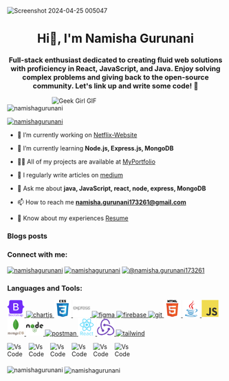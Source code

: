 ![Screenshot 2024-04-25 005047](https://github.com/namishagurunani/namishagurunani/assets/126158413/76a66fb7-0797-42ec-ba34-c6ffc30f3179)
<h1 align="center">Hi👋, I'm Namisha Gurunani</h1>
<h3 align="center">Full-stack enthusiast dedicated to creating fluid web solutions with proficiency in React, JavaScript, and Java. Enjoy solving complex problems and giving back to the open-source community. Let's link up and write some code! 🌟</h3>

<img align="right" alt="Geek Girl GIF" width="400" src="https://media.tenor.com/QVC1Nmb9TwUAAAAj/coding.gif"/>


<p align="left"> <img src="https://komarev.com/ghpvc/?username=namishagurunani&label=Profile%20views&color=0e75b6&style=flat" alt="namishagurunani" /> </p>

<p align="left"> <a href="https://twitter.com/namishagurunani" target="blank"><img src="https://img.shields.io/twitter/follow/namishagurunani?logo=twitter&style=for-the-badge" alt="namishagurunani" /></a> </p>

- 🔭 I’m currently working on [Netflix-Website](https://netflix-website.netlify.app/)

- 🌱 I’m currently learning **Node.js, Express.js, MongoDB**
- 👨‍💻 All of my projects are available at [MyPortfolio](https://portfolio-sandy-six-55.vercel.app/)

- 📝 I regularly write articles on [medium](https://medium.com/@namisha.gurunani173261)

- 💬 Ask me about **java, JavaScript, react, node, express, MongoDB**

- 📫 How to reach me **namisha.gurunani173261@gmail.com**

- 📄 Know about my experiences [Resume](https://docs.google.com/document/d/1IBzxCRCEgma1SMaWD_er0YTSi0-JZirX/edit)

### Blogs posts
<!-- BLOG-POST-LIST:START -->
<!-- BLOG-POST-LIST:END -->

<h3 align="left">Connect with me:</h3>
<p align="left">
<a href="https://twitter.com/namishagurunani" target="blank"><img align="center" src="https://raw.githubusercontent.com/rahuldkjain/github-profile-readme-generator/master/src/images/icons/Social/twitter.svg" alt="namishagurunani" height="30" width="40" /></a>
<a href="https://linkedin.com/in/namishagurunani" target="blank"><img align="center" src="https://raw.githubusercontent.com/rahuldkjain/github-profile-readme-generator/master/src/images/icons/Social/linked-in-alt.svg" alt="namishagurunani" height="30" width="40" /></a>
<a href="https://medium.com/@namisha.gurunani173261" target="blank"><img align="center" src="https://raw.githubusercontent.com/rahuldkjain/github-profile-readme-generator/master/src/images/icons/Social/medium.svg" alt="@namisha.gurunani173261" height="30" width="40" /></a>
</p>

<h3 align="left">Languages and Tools:</h3>
<p align="left"> <a href="https://getbootstrap.com" target="_blank" rel="noreferrer"> <img src="https://raw.githubusercontent.com/devicons/devicon/master/icons/bootstrap/bootstrap-plain-wordmark.svg" alt="bootstrap" width="40" height="40"/> </a> <a href="https://www.chartjs.org" target="_blank" rel="noreferrer"> <img src="https://www.chartjs.org/media/logo-title.svg" alt="chartjs" width="40" height="40"/> </a> <a href="https://www.w3schools.com/css/" target="_blank" rel="noreferrer"> <img src="https://raw.githubusercontent.com/devicons/devicon/master/icons/css3/css3-original-wordmark.svg" alt="css3" width="40" height="40"/> </a> <a href="https://expressjs.com" target="_blank" rel="noreferrer"> <img src="https://raw.githubusercontent.com/devicons/devicon/master/icons/express/express-original-wordmark.svg" alt="express" width="40" height="40"/> </a> <a href="https://www.figma.com/" target="_blank" rel="noreferrer"> <img src="https://www.vectorlogo.zone/logos/figma/figma-icon.svg" alt="figma" width="40" height="40"/> </a> <a href="https://firebase.google.com/" target="_blank" rel="noreferrer"> <img src="https://www.vectorlogo.zone/logos/firebase/firebase-icon.svg" alt="firebase" width="40" height="40"/> </a> <a href="https://git-scm.com/" target="_blank" rel="noreferrer"> <img src="https://www.vectorlogo.zone/logos/git-scm/git-scm-icon.svg" alt="git" width="40" height="40"/> </a> <a href="https://www.w3.org/html/" target="_blank" rel="noreferrer"> <img src="https://raw.githubusercontent.com/devicons/devicon/master/icons/html5/html5-original-wordmark.svg" alt="html5" width="40" height="40"/> </a> <a href="https://www.java.com" target="_blank" rel="noreferrer"> <img src="https://raw.githubusercontent.com/devicons/devicon/master/icons/java/java-original.svg" alt="java" width="40" height="40"/> </a> <a href="https://developer.mozilla.org/en-US/docs/Web/JavaScript" target="_blank" rel="noreferrer"> <img src="https://raw.githubusercontent.com/devicons/devicon/master/icons/javascript/javascript-original.svg" alt="javascript" width="40" height="40"/> </a> <a href="https://www.mongodb.com/" target="_blank" rel="noreferrer"> <img src="https://raw.githubusercontent.com/devicons/devicon/master/icons/mongodb/mongodb-original-wordmark.svg" alt="mongodb" width="40" height="40"/> </a> <a href="https://nodejs.org" target="_blank" rel="noreferrer"> <img src="https://raw.githubusercontent.com/devicons/devicon/master/icons/nodejs/nodejs-original-wordmark.svg" alt="nodejs" width="40" height="40"/> </a> <a href="https://postman.com" target="_blank" rel="noreferrer"> <img src="https://www.vectorlogo.zone/logos/getpostman/getpostman-icon.svg" alt="postman" width="40" height="40"/> </a> <a href="https://reactjs.org/" target="_blank" rel="noreferrer"> <img src="https://raw.githubusercontent.com/devicons/devicon/master/icons/react/react-original-wordmark.svg" alt="react" width="40" height="40"/> </a> <a href="https://redux.js.org" target="_blank" rel="noreferrer"> <img src="https://raw.githubusercontent.com/devicons/devicon/master/icons/redux/redux-original.svg" alt="redux" width="40" height="40"/> </a> <a href="https://tailwindcss.com/" target="_blank" rel="noreferrer"> <img src="https://www.vectorlogo.zone/logos/tailwindcss/tailwindcss-icon.svg" alt="tailwind" width="40" height="40"/> </a> </p>
<div style="display: flex; align-items: center; gap: 10px;">
    <img src="https://w7.pngwing.com/pngs/362/1/png-transparent-microsoft-visual-studio-code-alt-macos-bigsur-icon-thumbnail.png" alt="VsCode" width="40" height="40" />
    <img src="https://encrypted-tbn0.gstatic.com/images?q=tbn:ANd9GcSRtrG3PLv_HMpjhg1Ud-0vbXSjjbZbaR2KJQ&usqp=CAU" alt="VsCode" width="40" height="40" />
    <img src="https://encrypted-tbn0.gstatic.com/images?q=tbn:ANd9GcSvLyItQsYg8ynSftXGmXfrbLK-XUop4JrN1g&usqp=CAU" alt="VsCode" width="40" height="40" />
  <img src="https://encrypted-tbn0.gstatic.com/images?q=tbn:ANd9GcQtXoMe5_dYUrkV6NfqUrzH7YHuwEqXNbsy0g&usqp=CAU" alt="VsCode" width="40" height="40" />
  <img src="https://encrypted-tbn0.gstatic.com/images?q=tbn:ANd9GcRcMoldSQqD6pVoJWCYEuJYKP3boX3Rl8GBwg&usqp=CAU" alt="VsCode" width="40" height="40" />
  <img src="https://encrypted-tbn0.gstatic.com/images?q=tbn:ANd9GcRQyz3gZd7rCwxIcKd156heefXqSQleWViH4g&usqp=CAU" alt="VsCode" width="40" height="40" />
</div>


<p><img align="left" src="https://github-readme-stats.vercel.app/api/top-langs?username=namishagurunani&show_icons=true&locale=en&layout=compact" alt="namishagurunani" /></p>

<p>&nbsp;<img align="center" src="https://github-readme-stats.vercel.app/api?username=namishagurunani&show_icons=true&locale=en" alt="namishagurunani" /></p>


